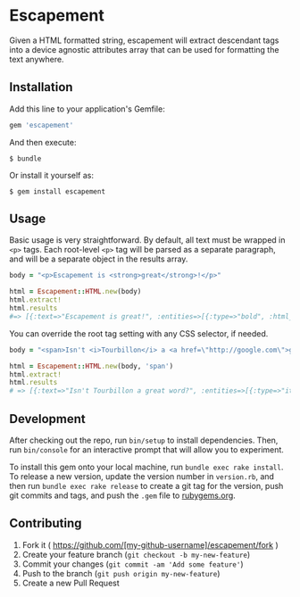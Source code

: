 # Escapement

Given a HTML formatted string, escapement will extract descendant tags into a device agnostic attributes array that can be used for formatting the text anywhere.

## Installation

Add this line to your application's Gemfile:

```ruby
gem 'escapement'
```

And then execute:

    $ bundle

Or install it yourself as:

    $ gem install escapement

## Usage

Basic usage is very straightforward. By default, all text must be wrapped in `<p>` tags. Each root-level `<p>` tag will be parsed as a separate paragraph, and will be a separate object in the results array.

``` ruby
body = "<p>Escapement is <strong>great</strong>!</p>"

html = Escapement::HTML.new(body)
html.extract!
html.results
#=> [{:text=>"Escapement is great!", :entities=>[{:type=>"bold", :html_tag=>"strong", :position=>[14, 19], :attributes=>{}}]}] 
```

You can override the root tag setting with any CSS selector, if needed.

``` ruby
body = "<span>Isn't <i>Tourbillon</i> a <a href=\"http://google.com\">great</a> word?</span>"

html = Escapement::HTML.new(body, 'span')
html.extract!
html.results
# => [{:text=>"Isn't Tourbillon a great word?", :entities=>[{:type=>"italic", :html_tag=>"i", :position=>[6, 16], :attributes=>{}}, {:type=>"link", :html_tag=>"a", :position=>[19, 24], :attributes=>{"href"=>"http://google.com"}}]}] 
```

## Development

After checking out the repo, run `bin/setup` to install dependencies. Then, run `bin/console` for an interactive prompt that will allow you to experiment.

To install this gem onto your local machine, run `bundle exec rake install`. To release a new version, update the version number in `version.rb`, and then run `bundle exec rake release` to create a git tag for the version, push git commits and tags, and push the `.gem` file to [rubygems.org](https://rubygems.org).

## Contributing

1. Fork it ( https://github.com/[my-github-username]/escapement/fork )
2. Create your feature branch (`git checkout -b my-new-feature`)
3. Commit your changes (`git commit -am 'Add some feature'`)
4. Push to the branch (`git push origin my-new-feature`)
5. Create a new Pull Request
